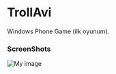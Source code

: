 TrollAvi
========

Windows Phone Game (ilk oyunum).

### ScreenShots
![My image](omereryilmaz.github.com/img/troll.png)
